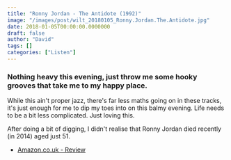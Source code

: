 ```yaml
---
title: "Ronny Jordan - The Antidote (1992)"
image: "/images/post/wilt_20180105_Ronny.Jordan.The.Antidote.jpg"
date: 2018-01-05T00:00:00.0000000
draft: false
author: "David"
tags: []
categories: ["Listen"]
---
```

### Nothing heavy this evening, just throw me some hooky grooves that take me to my happy place.

 While this ain't proper jazz, there's far less maths going on in these tracks, it's just enough for me to dip my toes into on this balmy evening. Life needs to be a bit less complicated. Just loving this.

 After doing a bit of digging, I didn't realise that Ronny Jordan died recently (in 2014) aged just 51. 

-  [Amazon.co.uk - Review](https://www.amazon.co.uk/Antidote-Ronny-Jordan/dp/B000026I46/ref=sr_1_1?s=music&amp;ie=UTF8&amp;qid=1515134108&amp;sr=1-1&amp;keywords=ronny+jordan)